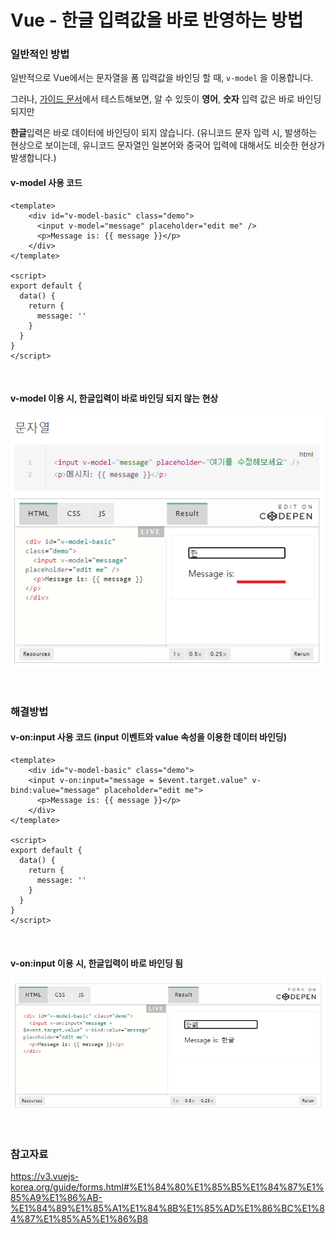 # Vue - 한글 입력값을 바로 반영하는 방법

### 일반적인 방법

일반적으로 Vue에서는 문자열을 폼 입력값을 바인딩 할 때, `v-model` 을 이용합니다.

그러나, [가이드 문서](https://v3.vuejs-korea.org/guide/forms.html#%E1%84%86%E1%85%AE%E1%86%AB%E1%84%8C%E1%85%A1%E1%84%8B%E1%85%A7%E1%86%AF)에서 테스트해보면, 알 수 있듯이 **영어**, **숫자** 입력 값은 바로 바인딩되지만

**한글**입력은 바로 데이터에 바인딩이 되지 않습니다. (유니코드 문자 입력 시, 발생하는 현상으로 보이는데, 유니코드 문자열인 일본어와 중국어 입력에 대해서도 비슷한 현상가 발생합니다.)

#### v-model 사용 코드

```vue
<template>
    <div id="v-model-basic" class="demo">
      <input v-model="message" placeholder="edit me" />
      <p>Message is: {{ message }}</p>
    </div>
</template>

<script>
export default {
  data() {
    return {
      message: ''
    }
  }
}
</script>
```

<br>

#### v-model 이용 시, 한글입력이 바로 바인딩 되지 않는 현상

![vue-korean-input-binding-1](./images/vue-korean-input-binding-1.png)

<br>

### 해결방법

#### v-on:input 사용 코드 (input 이벤트와 value 속성을 이용한 데이터 바인딩)

```vue
<template>
    <div id="v-model-basic" class="demo">
    <input v-on:input="message = $event.target.value" v-bind:value="message" placeholder="edit me">
      <p>Message is: {{ message }}</p>
    </div>
</template>

<script>
export default {
  data() {
    return {
      message: ''
    }
  }
}
</script>
```

<br>

#### v-on:input 이용 시, 한글입력이 바로 바인딩 됨

![image-20210901013820143](./images/vue-korean-input-binding-2.png)

<br>

### 참고자료

https://v3.vuejs-korea.org/guide/forms.html#%E1%84%80%E1%85%B5%E1%84%87%E1%85%A9%E1%86%AB-%E1%84%89%E1%85%A1%E1%84%8B%E1%85%AD%E1%86%BC%E1%84%87%E1%85%A5%E1%86%B8